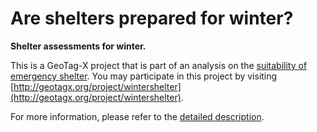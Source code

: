 # Are shelters prepared for winter?

**Shelter assessments for winter.**

This is a GeoTag-X project that is part of an analysis on the [suitability of emergency shelter](http://geotagx.org/project/category/emergencyshelterassessmentinthemiddleeast/). You may participate in this project by visiting [http://geotagx.org/project/wintershelter](http://geotagx.org/project/wintershelter).

For more information, please refer to the [detailed description](long_description.md).

